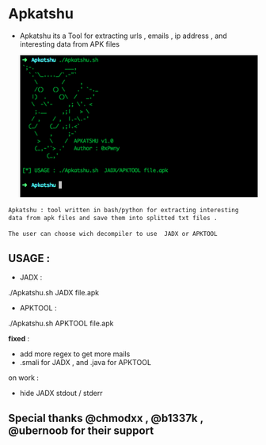 # Apkatshu
- Apkatshu its a Tool for extracting urls , emails , ip address , and interesting data from APK files

  <img src="img/Apkatshu.png" alt="apkatshu">

```text
Apkatshu : tool written in bash/python for extracting interesting 
data from apk files and save them into splitted txt files . 

The user can choose wich decompiler to use  JADX or APKTOOL
```

## USAGE :
- JADX : 

./Apkatshu.sh JADX file.apk

- APKTOOL : 

./Apkatshu.sh APKTOOL file.apk

**fixed** :

- add more regex to get more mails 
- .smali for JADX , and .java for APKTOOL

on work :
- hide JADX stdout / stderr


## Special thanks @chmodxx , @b1337k , @ubernoob for their support
